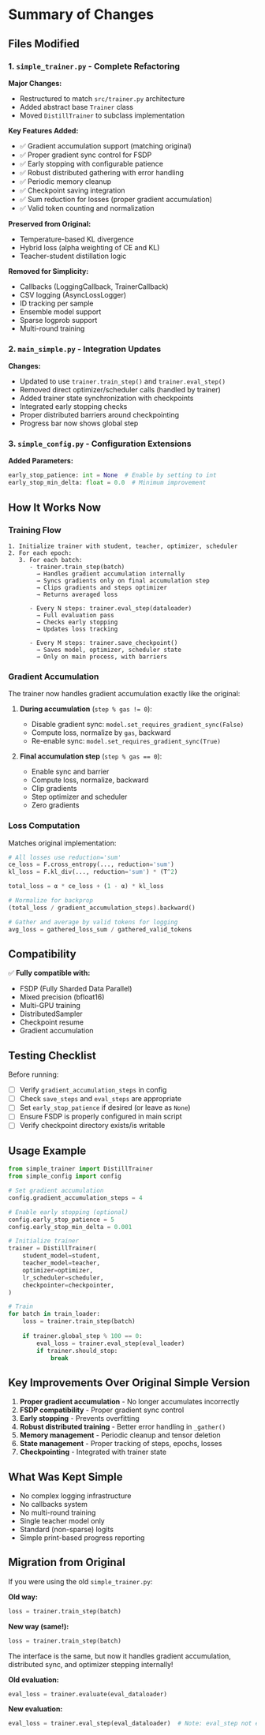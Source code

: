 # Summary of Changes

## Files Modified

### 1. `simple_trainer.py` - Complete Refactoring

**Major Changes:**
- Restructured to match `src/trainer.py` architecture
- Added abstract base `Trainer` class
- Moved `DistillTrainer` to subclass implementation

**Key Features Added:**
- ✅ Gradient accumulation support (matching original)
- ✅ Proper gradient sync control for FSDP
- ✅ Early stopping with configurable patience
- ✅ Robust distributed gathering with error handling
- ✅ Periodic memory cleanup
- ✅ Checkpoint saving integration
- ✅ Sum reduction for losses (proper gradient accumulation)
- ✅ Valid token counting and normalization

**Preserved from Original:**
- Temperature-based KL divergence
- Hybrid loss (alpha weighting of CE and KL)
- Teacher-student distillation logic

**Removed for Simplicity:**
- Callbacks (LoggingCallback, TrainerCallback)
- CSV logging (AsyncLossLogger)
- ID tracking per sample
- Ensemble model support
- Sparse logprob support
- Multi-round training

### 2. `main_simple.py` - Integration Updates

**Changes:**
- Updated to use `trainer.train_step()` and `trainer.eval_step()`
- Removed direct optimizer/scheduler calls (handled by trainer)
- Added trainer state synchronization with checkpoints
- Integrated early stopping checks
- Proper distributed barriers around checkpointing
- Progress bar now shows global step

### 3. `simple_config.py` - Configuration Extensions

**Added Parameters:**
```python
early_stop_patience: int = None  # Enable by setting to int
early_stop_min_delta: float = 0.0  # Minimum improvement
```

## How It Works Now

### Training Flow

```
1. Initialize trainer with student, teacher, optimizer, scheduler
2. For each epoch:
   3. For each batch:
      - trainer.train_step(batch) 
        → Handles gradient accumulation internally
        → Syncs gradients only on final accumulation step
        → Clips gradients and steps optimizer
        → Returns averaged loss
      
      - Every N steps: trainer.eval_step(dataloader)
        → Full evaluation pass
        → Checks early stopping
        → Updates loss tracking
      
      - Every M steps: trainer.save_checkpoint()
        → Saves model, optimizer, scheduler state
        → Only on main process, with barriers
```

### Gradient Accumulation

The trainer now handles gradient accumulation exactly like the original:

1. **During accumulation** (`step % gas != 0`):
   - Disable gradient sync: `model.set_requires_gradient_sync(False)`
   - Compute loss, normalize by `gas`, backward
   - Re-enable sync: `model.set_requires_gradient_sync(True)`

2. **Final accumulation step** (`step % gas == 0`):
   - Enable sync and barrier
   - Compute loss, normalize, backward
   - Clip gradients
   - Step optimizer and scheduler
   - Zero gradients

### Loss Computation

Matches original implementation:

```python
# All losses use reduction='sum'
ce_loss = F.cross_entropy(..., reduction='sum')
kl_loss = F.kl_div(..., reduction='sum') * (T^2)

total_loss = α * ce_loss + (1 - α) * kl_loss

# Normalize for backprop
(total_loss / gradient_accumulation_steps).backward()

# Gather and average by valid tokens for logging
avg_loss = gathered_loss_sum / gathered_valid_tokens
```

## Compatibility

✅ **Fully compatible with:**
- FSDP (Fully Sharded Data Parallel)
- Mixed precision (bfloat16)
- Multi-GPU training
- DistributedSampler
- Checkpoint resume
- Gradient accumulation

## Testing Checklist

Before running:
- [ ] Verify `gradient_accumulation_steps` in config
- [ ] Check `save_steps` and `eval_steps` are appropriate
- [ ] Set `early_stop_patience` if desired (or leave as `None`)
- [ ] Ensure FSDP is properly configured in main script
- [ ] Verify checkpoint directory exists/is writable

## Usage Example

```python
from simple_trainer import DistillTrainer
from simple_config import config

# Set gradient accumulation
config.gradient_accumulation_steps = 4

# Enable early stopping (optional)
config.early_stop_patience = 5
config.early_stop_min_delta = 0.001

# Initialize trainer
trainer = DistillTrainer(
    student_model=student,
    teacher_model=teacher,
    optimizer=optimizer,
    lr_scheduler=scheduler,
    checkpointer=checkpointer,
)

# Train
for batch in train_loader:
    loss = trainer.train_step(batch)
    
    if trainer.global_step % 100 == 0:
        eval_loss = trainer.eval_step(eval_loader)
        if trainer.should_stop:
            break
```

## Key Improvements Over Original Simple Version

1. **Proper gradient accumulation** - No longer accumulates incorrectly
2. **FSDP compatibility** - Proper gradient sync control
3. **Early stopping** - Prevents overfitting
4. **Robust distributed training** - Better error handling in `_gather()`
5. **Memory management** - Periodic cleanup and tensor deletion
6. **State management** - Proper tracking of steps, epochs, losses
7. **Checkpointing** - Integrated with trainer state

## What Was Kept Simple

- No complex logging infrastructure
- No callbacks system
- No multi-round training
- Single teacher model only
- Standard (non-sparse) logits
- Simple print-based progress reporting

## Migration from Original

If you were using the old `simple_trainer.py`:

**Old way:**
```python
loss = trainer.train_step(batch)
```

**New way (same!):**
```python
loss = trainer.train_step(batch)
```

The interface is the same, but now it handles gradient accumulation, distributed sync, and optimizer stepping internally!

**Old evaluation:**
```python
eval_loss = trainer.evaluate(eval_dataloader)
```

**New evaluation:**
```python
eval_loss = trainer.eval_step(eval_dataloader)  # Note: eval_step not evaluate
```

